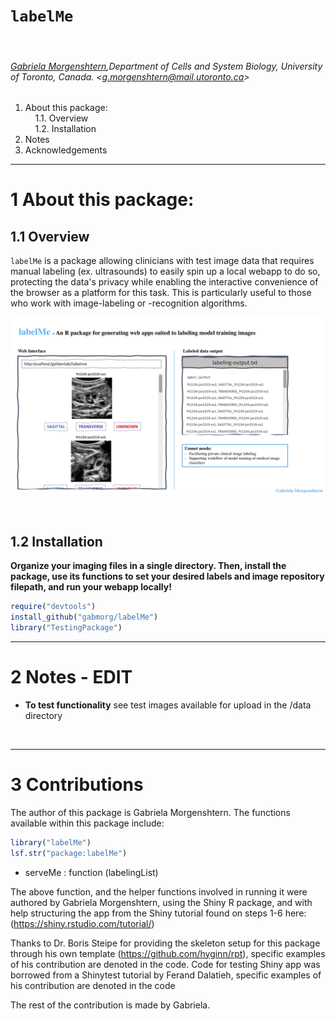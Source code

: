 # `labelMe`

&nbsp;

###### [Gabriela Morgenshtern](https://orcid.org/0000-0003-4762-8797),Department of Cells and System Biology, University of Toronto, Canada. &lt;g.morgenshtern@mail.utoronto.ca&gt;


<!-- TOCbelow -->
1. About this package:<br/>
&nbsp;&nbsp;&nbsp;&nbsp;1.1. Overview <br/>
&nbsp;&nbsp;&nbsp;&nbsp;1.2. Installation <br/>
2. Notes<br/>
3. Acknowledgements<br/>
<!-- TOCabove -->

----


# 1 About this package:

## 1.1 Overview
`labelMe` is a package allowing clinicians with test image data that requires manual labeling (ex. ultrasounds) to easily spin up a local webapp to do so, protecting the data's privacy while enabling the interactive convenience of the browser as a platform for this task. This is particularly useful to those who work with image-labeling or -recognition algorithms.

![](./inst/extdata/MORGENSHTERN_G_A1.png)

&nbsp;

## 1.2 Installation

**Organize your imaging files in a single directory. Then, install the package, use its functions to set your desired labels and image repository filepath, and run your webapp locally!**

``` r
require("devtools")
install_github("gabmorg/labelMe")
library("TestingPackage")
```

----

# 2 Notes - EDIT 

- **To test functionality** see test images available for upload in the /data directory

&nbsp;

----

# 3 Contributions

The author of this package is Gabriela Morgenshtern. The functions available within this package include:
``` r
library("labelMe")
lsf.str("package:labelMe")
```
- serveMe : function (labelingList) 

The above function, and the helper functions involved in running it were authored by Gabriela Morgenshtern, using the Shiny R package, and with help structuring the app from the Shiny tutorial found on steps 1-6 here: (https://shiny.rstudio.com/tutorial/)

Thanks to Dr. Boris Steipe for providing the skeleton setup for this package through his own template (https://github.com/hyginn/rpt), specific examples of his contribution are denoted in the code. Code for testing Shiny app was borrowed from a Shinytest tutorial by Ferand Dalatieh, specific examples of his contribution are denoted in the code

The rest of the contribution is made by Gabriela.



&nbsp;

<!-- END -->
